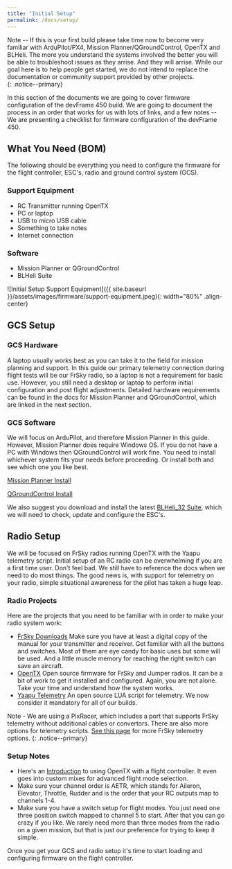 ```yaml
---
title: "Initial Setup"
permalink: /docs/setup/
---
```


Note -- If this is your first build please take time now to become very familiar with ArduPilot/PX4, Mission Planner/QGroundControl, OpenTX and BLHeli.  The more you understand the systems involved the better you will be able to troubleshoot issues as they arrise.  And they will arrise.  While our goal here is to help people get started, we do not intend to replace the documentation or community support provided by other projects.    
{: .notice--primary}

In this section of the documents we are going to cover firmware configuration of the devFrame 450 build.  We are going to document the process in an order that works for us with lots of links, and a few notes -- We are presenting a checklist for firmware configuration of the devFrame 450. 

## What You Need (BOM)
The following should be everything you need to configure the firmware for the flight controller, ESC's, radio and ground control system (GCS). 

### Support Equipment
- RC Transmitter running OpenTX
- PC or laptop 
- USB to micro USB cable 
- Something to take notes
- Internet connection

### Software
- Mission Planner or QGroundControl
- BLHeli Suite

![Initial Setup Support Equipment]({{ site.baseurl }}/assets/images/firmware/support-equipment.jpeg){: width="80%" .align-center}

##  GCS Setup

### GCS Hardware
A laptop usually works best as you can take it to the field for mission planning and support.  In this guide our primary telemetry connection during flight tests will be our FrSky radio, so a laptop is not a requirement for basic use.  However, you still need a desktop or laptop to perform initial configuration and post flight adjustments.  Detailed hardware requirements can be found in the docs for Mission Planner and QGroundControl, which are linked in the next section.

### GCS Software
We will focus on ArduPilot, and therefore Mission Planner in this guide.  However, Mission Planner does require Windows OS.  If you do not have a PC with Windows then QGroundControl will work fine.  You need to install whichever system fits your needs before proceeding.  Or install both and see which one you like best.

[Mission Planner Install](https://ardupilot.org/planner/docs/mission-planner-installation.html)

[QGroundControl Install](https://docs.qgroundcontrol.com/en/getting_started/download_and_install.html)

We also suggest you download and install the latest [BLHeli_32 Suite](https://github.com/bitdump/BLHeli/tree/master/BLHeli_32%20ARM), which we will need to check, update and configure the ESC's.

## Radio Setup
We will be focused on FrSky radios running OpenTX with the Yaapu telemetry script.  Initial setup of an RC radio can be overwhelming if you are a first time user.  Don't feel bad.  We still have to reference the docs when we need to do most things.  The good news is, with support for telemetry on your radio, simple situational awareness for the pilot has taken a huge leap.

### Radio Projects
Here are the projects that you need to be familiar with in order to make your radio system work:
- [FrSky Downloads](https://www.frsky-rc.com/download/) Make sure you have at least a digital copy of the manual for your transmitter and receiver.  Get familiar with all the buttons and switches.  Most of them are eye candy for basic uses but some will be used.  And a little muscle memory for reaching the right switch can save an aircraft.
- [OpenTX](https://www.open-tx.org)  Open source firmware for FrSky and Jumper radios.  It can be a bit of work to get it installed and configured.  Again, you are not alone.  Take your time and understand how the system works.
- [Yaapu Telemetry](https://ardupilot.org/copter/docs/common-frsky-yaapu.html) An open source LUA script for telemetry.  We now consider it mandatory for all of our builds.

Note - We are using a PixRacer, which includes a port that supports FrSky telemetry without additional cables or convertors.  There are also more options for telemetry scripts.  [See this page](https://ardupilot.org/copter/docs/common-frsky-telemetry.html) for more FrSky telemetry options.
{: .notice--primary}

### Setup Notes
- Here's an [Introduction](http://open-txu.org/home/special-interests/multirotor/opentx-apm-px4-pixhawk/) to using OpenTX with a flight controller.  It even goes into custom mixes for advanced flight mode selection.
- Make sure your channel order is AETR, which stands for Aileron, Elevator, Throttle, Rudder and is the order that your RC outputs map to channels 1-4.
- Make sure you have a switch setup for flight modes.  You just need one three position switch mapped to channel 5 to start.  After that you can go crazy if you like.  We rarely need more than three modes from the radio on a given mission, but that is just our preference for trying to keep it simple.

Once you get your GCS and radio setup it's time to start loading and configuring firmware on the flight controller.




